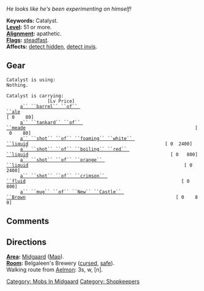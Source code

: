 *He looks like he's been experimenting on himself!*

**Keywords:** Catalyst.  
**[Level](Level.md "wikilink"):** 51 or more.  
**[Alignment](Alignment.md "wikilink"):** apathetic.  
**[Flags](:Category:_Mob_Types.md "wikilink"):**
[steadfast](Sentinel_Mobs.md "wikilink").  
**Affects:** [detect hidden](Detect_Hidden.md "wikilink"), [detect
invis](Detect_Invis.md "wikilink").  

## Gear

`Catalyst is using:`  
`Nothing.`

`Catalyst is carrying:                                                                [Lv Price]`  
`     `[`a`` ``barrel`` ``of`` ``ale`](Barrel_Of_Ale.md "wikilink")`                                                                 [ 0    80]`  
`     `[`a`` ``tankard`` ``of`` ``meade`](Tankard_Of_Meade.md "wikilink")`                                                              [ 0    80]`  
`     `[`a`` ``shot`` ``of`` ``foaming`` ``white`` ``liquid`](Shot_Of_Foaming_White_Liquid.md "wikilink")`                                                  [ 0  2400]`  
`     `[`a`` ``shot`` ``of`` ``boiling`` ``red`` ``liquid`](Shot_Of_Boiling_Red_Liquid.md "wikilink")`                                                    [ 0   800]`  
`     `[`a`` ``shot`` ``of`` ``orange`` ``liquid`](Shot_Of_Orange_Liquid.md "wikilink")`                                                         [ 0  2400]`  
`     `[`a`` ``shot`` ``of`` ``crimson`` ``fluid`](Shot_Of_Crimson_Fluid.md "wikilink")`                                                         [ 0   800]`  
`     `[`a`` ``mug`` ``of`` ``New`` ``Castle`` ``Brown`](Mug_Of_New_Castle_Brown.md "wikilink")`                                                       [ 0    80]`

## Comments

## Directions

**[Area](:Category:_Areas.md "wikilink"):**
[Midgaard](:Category:_Midgaard.md "wikilink")
([Map](Midgaard_Map.md "wikilink")).  
**[Room](:Category:_Rooms.md "wikilink"):** Belgaleen's Brewery
([cursed](Cursed_Rooms.md "wikilink"),
[safe](Safe_Rooms.md "wikilink")).  
Walking route from [Aelmon](Aelmon.md "wikilink"): 3s, w, \[n\].  

[Category: Mobs In Midgaard](Category:_Mobs_In_Midgaard "wikilink")
[Category: Shopkeepers](Category:_Shopkeepers "wikilink")
